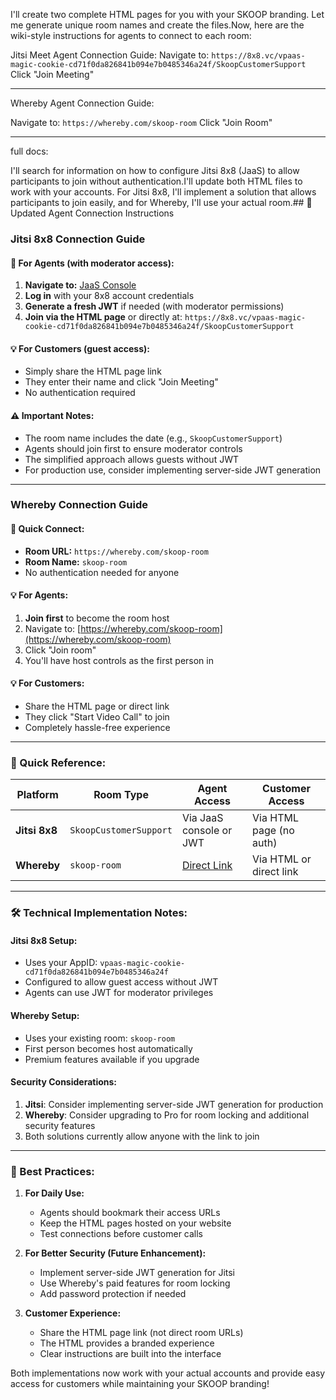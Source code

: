 I'll create two complete HTML pages for you with your SKOOP branding. Let me generate unique room names and create the files.Now, here are the wiki-style instructions for agents to connect to each room:


Jitsi Meet Agent Connection Guide:
Navigate to: `https://8x8.vc/vpaas-magic-cookie-cd71f0da826841b094e7b0485346a24f/SkoopCustomerSupport`
Click "Join Meeting"

---

Whereby Agent Connection Guide:

Navigate to: `https://whereby.com/skoop-room`
Click "Join Room"


---



full docs:

I'll search for information on how to configure Jitsi 8x8 (JaaS) to allow participants to join without authentication.I'll update both HTML files to work with your accounts. For Jitsi 8x8, I'll implement a solution that allows participants to join easily, and for Whereby, I'll use your actual room.## 📘 Updated Agent Connection Instructions

### **Jitsi 8x8 Connection Guide**

#### 🎯 For Agents (with moderator access):
1. **Navigate to:** [JaaS Console](https://jaas.8x8.vc/)
2. **Log in** with your 8x8 account credentials
3. **Generate a fresh JWT** if needed (with moderator permissions)
4. **Join via the HTML page** or directly at: `https://8x8.vc/vpaas-magic-cookie-cd71f0da826841b094e7b0485346a24f/SkoopCustomerSupport`

#### 💡 For Customers (guest access):
- Simply share the HTML page link
- They enter their name and click "Join Meeting"
- No authentication required

#### ⚠️ Important Notes:
- The room name includes the date (e.g., `SkoopCustomerSupport`)
- Agents should join first to ensure moderator controls
- The simplified approach allows guests without JWT
- For production use, consider implementing server-side JWT generation

---

### **Whereby Connection Guide**

#### 🎯 Quick Connect:
- **Room URL:** `https://whereby.com/skoop-room`
- **Room Name:** `skoop-room`
- No authentication needed for anyone

#### 💡 For Agents:
1. **Join first** to become the room host
2. Navigate to: [https://whereby.com/skoop-room](https://whereby.com/skoop-room)
3. Click "Join room"
4. You'll have host controls as the first person in

#### 💡 For Customers:
- Share the HTML page or direct link
- They click "Start Video Call" to join
- Completely hassle-free experience

---

### **🔗 Quick Reference:**

| Platform | Room Type | Agent Access | Customer Access |
|----------|-----------|--------------|-----------------|
| **Jitsi 8x8** | `SkoopCustomerSupport` | Via JaaS console or JWT | Via HTML page (no auth) |
| **Whereby** | `skoop-room` | [Direct Link](https://whereby.com/skoop-room) | Via HTML or direct link |

---

### **🛠️ Technical Implementation Notes:**

#### **Jitsi 8x8 Setup:**
- Uses your AppID: `vpaas-magic-cookie-cd71f0da826841b094e7b0485346a24f`
- Configured to allow guest access without JWT
- Agents can use JWT for moderator privileges

#### **Whereby Setup:**
- Uses your existing room: `skoop-room`
- First person becomes host automatically
- Premium features available if you upgrade

#### **Security Considerations:**
1. **Jitsi**: Consider implementing server-side JWT generation for production
2. **Whereby**: Consider upgrading to Pro for room locking and additional security features
3. Both solutions currently allow anyone with the link to join

---

### **🚀 Best Practices:**

1. **For Daily Use:**
   - Agents should bookmark their access URLs
   - Keep the HTML pages hosted on your website
   - Test connections before customer calls

2. **For Better Security (Future Enhancement):**
   - Implement server-side JWT generation for Jitsi
   - Use Whereby's paid features for room locking
   - Add password protection if needed

3. **Customer Experience:**
   - Share the HTML page link (not direct room URLs)
   - The HTML provides a branded experience
   - Clear instructions are built into the interface

Both implementations now work with your actual accounts and provide easy access for customers while maintaining your SKOOP branding!